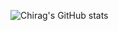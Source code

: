 ![Chirag's GitHub stats](https://github-readme-stats.vercel.app/api?username=chiragsrinivas72&show_icons=true&count_private=true&include_all_commits=true&theme=tokyonight)
